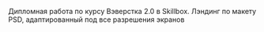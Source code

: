 Дипломная работа по курсу Вэверстка 2.0 в Skillbox.
Лэндинг по макету PSD, адаптированный под все разрешения экранов
